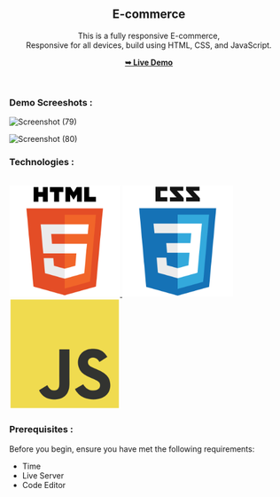 <div align="center">

  <br />

  <h2 align="center">E-commerce</h2>

  This is a fully responsive E-commerce, <br />Responsive for all devices, build using HTML, CSS, and JavaScript.

  <a href="https://ecommerce-add-to-card.netlify.app/"><strong>➥ Live Demo</strong></a>

</div>

<br />

### Demo Screeshots :
![Screenshot (79)](https://github.com/RushiCoder/Add-to-Card/assets/114005115/c32766de-2f19-498e-8993-d2ef83728b63)


![Screenshot (80)](https://github.com/RushiCoder/Add-to-Card/assets/114005115/00150ae9-6358-48de-8a31-1a97145dc366)




### Technologies :
<br/>
<a href="https://www.w3.org/html/" target="_blank" rel="noreferrer" > <img src="https://raw.githubusercontent.com/devicons/devicon/master/icons/html5/html5-original-wordmark.svg" alt="html5" width="200" height="200" /> </a>
<a href="https://www.w3schools.com/css/" target="_blank" rel="noreferrer" > <img src="https://raw.githubusercontent.com/devicons/devicon/master/icons/css3/css3-original-wordmark.svg" alt="css3" width="200" height="200" /> </a>
 <a href="https://developer.mozilla.org/en-US/docs/Web/JavaScript" target="_blank" rel="noreferrer"> <img src="https://raw.githubusercontent.com/devicons/devicon/master/icons/javascript/javascript-original.svg" alt="javascript" width="200" height="200"/> </a>


### Prerequisites :

Before you begin, ensure you have met the following requirements:

* Time
* Live Server
* Code Editor
